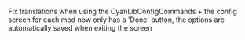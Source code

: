 Fix translations when using the CyanLibConfigCommands + the config screen for each mod now only has a 'Done' button,
the options are automatically saved when exiting the screen